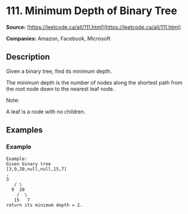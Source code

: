# 111. Minimum Depth of Binary Tree

**Source:** [https://leetcode.ca/all/111.html](https://leetcode.ca/all/111.html)

**Companies:** Amazon, Facebook, Microsoft

## Description

Given a binary tree, find its minimum depth.

The minimum depth is the number of nodes along the shortest path from the root node down to
        the nearest leaf node.

Note:

A leaf is a node with no children.

## Examples

### Example

```
Example:
Given binary tree
[3,9,20,null,null,15,7]
,
3
   / \
  9  20
    /  \
   15   7
return its minimum depth = 2.
```

